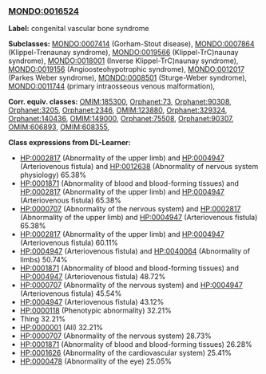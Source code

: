 
### [MONDO:0016524](http://purl.obolibrary.org/obo/MONDO_0016524)
**Label:** congenital vascular bone syndrome

**Subclasses:** [MONDO:0007414](http://purl.obolibrary.org/obo/MONDO_0007414) (Gorham-Stout disease), [MONDO:0007864](http://purl.obolibrary.org/obo/MONDO_0007864) (Klippel-Trenaunay syndrome), [MONDO:0019566](http://purl.obolibrary.org/obo/MONDO_0019566) (Klippel-TrC)naunay syndrome), [MONDO:0018001](http://purl.obolibrary.org/obo/MONDO_0018001) (Inverse Klippel-TrC)naunay syndrome), [MONDO:0019156](http://purl.obolibrary.org/obo/MONDO_0019156) (Angioosteohypotrophic syndrome), [MONDO:0012017](http://purl.obolibrary.org/obo/MONDO_0012017) (Parkes Weber syndrome), [MONDO:0008501](http://purl.obolibrary.org/obo/MONDO_0008501) (Sturge-Weber syndrome), [MONDO:0011744](http://purl.obolibrary.org/obo/MONDO_0011744) (primary intraosseous venous malformation), 

**Corr. equiv. classes:** [OMIM:185300](http://purl.obolibrary.org/obo/OMIM_185300), [Orphanet:73](http://www.orpha.net/ORDO/Orphanet_73), [Orphanet:90308](http://www.orpha.net/ORDO/Orphanet_90308), [Orphanet:3205](http://www.orpha.net/ORDO/Orphanet_3205), [Orphanet:2346](http://www.orpha.net/ORDO/Orphanet_2346), [OMIM:123880](http://purl.obolibrary.org/obo/OMIM_123880), [Orphanet:329324](http://www.orpha.net/ORDO/Orphanet_329324), [Orphanet:140436](http://www.orpha.net/ORDO/Orphanet_140436), [OMIM:149000](http://purl.obolibrary.org/obo/OMIM_149000), [Orphanet:75508](http://www.orpha.net/ORDO/Orphanet_75508), [Orphanet:90307](http://www.orpha.net/ORDO/Orphanet_90307), [OMIM:606893](http://purl.obolibrary.org/obo/OMIM_606893), [OMIM:608355](http://purl.obolibrary.org/obo/OMIM_608355), 

**Class expressions from DL-Learner:**

- [HP:0002817](http://purl.obolibrary.org/obo/HP_0002817) (Abnormality of the upper limb) and [HP:0004947](http://purl.obolibrary.org/obo/HP_0004947) (Arteriovenous fistula) and [HP:0012638](http://purl.obolibrary.org/obo/HP_0012638) (Abnormality of nervous system physiology) 65.38%
- [HP:0001871](http://purl.obolibrary.org/obo/HP_0001871) (Abnormality of blood and blood-forming tissues) and [HP:0002817](http://purl.obolibrary.org/obo/HP_0002817) (Abnormality of the upper limb) and [HP:0004947](http://purl.obolibrary.org/obo/HP_0004947) (Arteriovenous fistula) 65.38%
- [HP:0000707](http://purl.obolibrary.org/obo/HP_0000707) (Abnormality of the nervous system) and [HP:0002817](http://purl.obolibrary.org/obo/HP_0002817) (Abnormality of the upper limb) and [HP:0004947](http://purl.obolibrary.org/obo/HP_0004947) (Arteriovenous fistula) 65.38%
- [HP:0002817](http://purl.obolibrary.org/obo/HP_0002817) (Abnormality of the upper limb) and [HP:0004947](http://purl.obolibrary.org/obo/HP_0004947) (Arteriovenous fistula) 60.11%
- [HP:0004947](http://purl.obolibrary.org/obo/HP_0004947) (Arteriovenous fistula) and [HP:0040064](http://purl.obolibrary.org/obo/HP_0040064) (Abnormality of limbs) 50.74%
- [HP:0001871](http://purl.obolibrary.org/obo/HP_0001871) (Abnormality of blood and blood-forming tissues) and [HP:0004947](http://purl.obolibrary.org/obo/HP_0004947) (Arteriovenous fistula) 48.72%
- [HP:0000707](http://purl.obolibrary.org/obo/HP_0000707) (Abnormality of the nervous system) and [HP:0004947](http://purl.obolibrary.org/obo/HP_0004947) (Arteriovenous fistula) 45.54%
- [HP:0004947](http://purl.obolibrary.org/obo/HP_0004947) (Arteriovenous fistula) 43.12%
- [HP:0000118](http://purl.obolibrary.org/obo/HP_0000118) (Phenotypic abnormality) 32.21%
- Thing 32.21%
- [HP:0000001](http://purl.obolibrary.org/obo/HP_0000001) (All) 32.21%
- [HP:0000707](http://purl.obolibrary.org/obo/HP_0000707) (Abnormality of the nervous system) 28.73%
- [HP:0001871](http://purl.obolibrary.org/obo/HP_0001871) (Abnormality of blood and blood-forming tissues) 26.28%
- [HP:0001626](http://purl.obolibrary.org/obo/HP_0001626) (Abnormality of the cardiovascular system) 25.41%
- [HP:0000478](http://purl.obolibrary.org/obo/HP_0000478) (Abnormality of the eye) 25.05%



